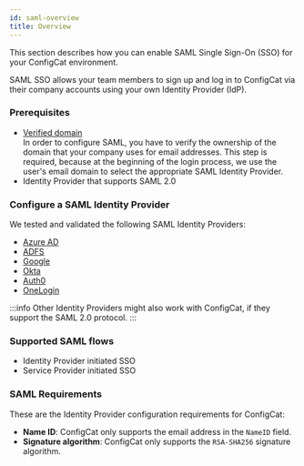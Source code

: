 ```yaml
---
id: saml-overview
title: Overview
---
```


This section describes how you can enable SAML Single Sign-On (SSO) for your ConfigCat environment.

SAML SSO allows your team members to sign up and log in to ConfigCat via their company accounts using your own Identity Provider (IdP).

### Prerequisites
- [Verified domain](../domain-verification)  
  In order to configure SAML, you have to verify the ownership of the domain that your company uses for email addresses. This step is required, because at the beginning of the login process, we use the user's email domain to select the appropriate SAML Identity Provider. 
- Identity Provider that supports SAML 2.0

### Configure a SAML Identity Provider

We tested and validated the following SAML Identity Providers:
- [Azure AD](identity-providers/azure-ad)
- [ADFS](identity-providers/adfs)
- [Google](identity-providers/google)
- [Okta](identity-providers/okta)
- [Auth0](identity-providers/auth0)
- [OneLogin](identity-providers/onelogin)

:::info
Other Identity Providers might also work with ConfigCat, if they support the SAML 2.0 protocol.
:::


### Supported SAML flows
  - Identity Provider initiated SSO
  - Service Provider initiated SSO

### SAML Requirements
These are the Identity Provider configuration requirements for ConfigCat:

- **Name ID**: ConfigCat only supports the email address in the `NameID` field.
- **Signature algorithm**: ConfigCat only supports the `RSA-SHA256` signature algorithm.
